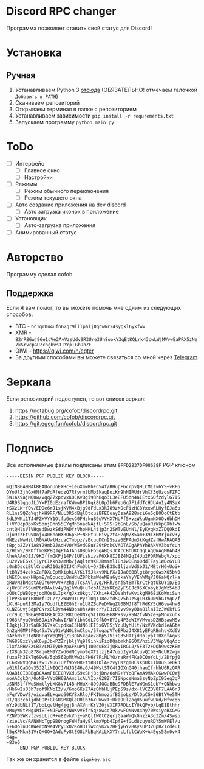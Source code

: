 # Discord RPC changer

Программа позволяет ставить свой статус для Discord!

# Установка
## Ручная
1. Устанавливаем Python 3 [отсюда](https://www.python.org/downloads/) (ОБЯЗАТЕЛЬНО! отмечаем галочкой `Добавить в PATH`)
1. Скачиваем репозиторий
1. Открываем терминал в папке с репозиторием
1. Устанавливаем зависимости `pip install -r requrements.txt`
1. Запускаем программу `python main.py`

# ToDo

- [ ] Интерфейс
  - [ ] Главное окно
  - [ ] Настройки
- [ ] Режимы
    - [ ] Режим обычного переключения
    - [ ] Режим текущего окна
- [ ] Авто создание приложения на dev discord
    - [ ] Авто загрузка иконок в приложение
- [ ] Установщик
  - [ ] Авто-загрузка приложения
- [ ] Анимированный статус

# Авторство

Программу сделал cofob

## Поддержка

Если Я вам помог, то вы можете помочь мне одним из следующих способов:
* BTC - `bc1qr0u4ufn62gr9lllphlj0qcw6r24sygkl6ykfwv`
* XMR - `82rR8Gwj96e1cVe2AvVzsUdv9R3Ure3Un8ookY3qEtKQLrk43cwLWjMVvwEaPRX5zNe7kSrvcpGUZcngbvs1TYqkLGh9hZE`
* QIWI - https://qiwi.com/n/egter
* За другими способами вы можете связаться со мной через [Telegram](https://t.me/cofob)

# Зеркала

Если репозиторий недоступен, то вот список зеркал:

1. https://notabug.org/cofob/discordrpc.git
1. https://github.com/cofob/discordrpc.git
1. https://git.egeg.fun/cofob/discordrpc.git

# Подпись

Все исполняемые файлы подписаны этим `9FFD2837DF98628F` PGP ключом

```
-----BEGIN PGP PUBLIC KEY BLOCK-----

mQINBGA9MAkBEADonUnEXHc+ieuXmwRhFC54f/RHupF6crpvQHLCM1sv6YS+vRF6
QYoUlZjhGx6Nf7aPdRfedzQ7RfyrmtbMoSkaqEoiKr9hNIRUdrVhXf3qUzqsFZFC
5W1AX9ajMQ0w/vqqZ7xpdvxKOCKvBgi93hBqo3L3eBFU5dn4aIEtxGOfzdylG7I5
U4R9SlggoJLJYxPI0pEzrafKWmwBP2Kgk8L0pJb6FepGg7F1ddTcHJUAn1y4NSaX
rSXzLK+YQv/EDOe6rJ1sjKVM4xBjg9dFdLx3kJ89zKOcFizHC8YxxwRLHyfEJa6p
RL1ns5QZgYqjhkH9RF/NuL3RSdBqlDtcuiBFE6uayDsaA928ozi6n5gBOOoCtEtb
8dL9WKi1TJ4PZ+VYY1OtfpGexG0FHzkuB9uVVHX7HUFf5+vzWkuUgmNX0Ov6bhDM
l+VYOcp0pxKx5onjDhn55EYqMh5nadNAjfL+SRS+2bGnL/Sb/uQauRiWkpGXblwW
cntQHlsVlVHgsdDwzkSdiPWDfrVhoHKL4tjp3n2SWTvEUnNl/EyKyqNxZ7DQOkdI
Dju9czEt9VOnjx406noHXBO6pSP+N8EtuLHivy2t4H2qN/X5am+39IXHMrjucv3y
MNEzsWwHiLtN0NAUwlHzuaCTmbpz/sEcuqDCn9Ssza6EPAdm3kKqdZafHwARAQAB
tBpjb2ZvYiA8Y29mb2JAdHV0YW5vdGEuY29tPokCVAQTAQgAPhYhBAkVV3bufcUh
4/HIw5/9KDffmGKPBQJgPTAJAhsDBQkFo5qABQsJCAcCBhUKCQgLAgQWAgMBAh4B
AheAAAoJEJ/9KDffmGKPj14P/1UFizNivaP6Xk8IJBZ4N2qI4Up2PDRMWbgV/xpc
Cu2VVNE6xGj1yrCIXkn3/mMb/jAqltn9XR2RmYmlI8nJwDEno0ddTFay1WDcGYLB
c0mBDscLBUlCncuRJ1Gz8OIJXhFmDbL+D/IEvE3ScIljzmVdSbJ1/MBtrHGyUoi+
ltBRV54zeksZaFDXuEpMkiphLAYKiT5Jkxv9NLPX/IJa08BBlgt8rgdOwsXQ5bN0
iWECDuuw/HHpmE/mQpucgL8nWduZ8PbkmWdeN9a6ydkaYYyYEnWMqYJ06aNQrlHa
qRWvN3bMqstA0OY6MMvV+/zhguTcSAVluyg/HRh/snjSt8mTkYCtFqtUkUYip/Ep
xjUr8Fr6SumP6rDAxlv4yBqIhWuQ+uTcbAL2zYKEgZyFSEJc9SXCooybJgWz54b8
oQUsCpWB0pyjobMOeiLIpk/qJxzQkgt/7Xhi+k42QVahfwKvikgM968iKoWniSvn
jlPP3NurTB80rfTzL/r/ZWNVDTLPyclUqI18e2tdSQ75bJzSgLH3hUN9hG1VqL/f
LKtH4puRI3MaIy7QodfLEZEGhEru1U8ZBqPuDMWgZt0BMJf8TfRdKY5cH6vw4hw8
XLNZGUvjSdpPCNrxQlJym44N0osOh+A0+crY/E3zD8vv9xy0Ba81laIIzJW6kfLS
7Cr9uQINBGA9MAkBEACXzCRRIOeUNYgSIIOKu8G8P+sv/+SN2fvN5ze+pMnoxuhk
t963kFyuOWebS9AiY7whvI/NfYibhGdL7Gfk0+BYJp4P3oWIVVMvxsDZHBzawMSv
TJqkjHJDr9a8kJG7skCipdkaI3HdN6lEI5xGV8SjYcuUyhUlt/NxVVKcbdleAGte
Qn2gHGMPtFQg45x7Vq91WgN0iBwClpu/57ugapVTeERbzJ4X81yEFgRBmhcyXd6V
0AzhNxtJIqNBRFqYWpQMjG/i3ON5kqAe/8Rp5JVi+G35RTIjdRolypTTBXnfAqxS
FWG8SBxzYyaK6vpJbxPZZrjbljYq9l9ihkiFioDQabmkh86OXVhziV3YWpVQqAdc
ClxfAPHVZXCB3/LM7TyDkzpAFKuPhj1U0duExJjQRvIRGLJ/5F3T2+DQh9wszKEm
vIXBgN32u878rqoEM9YZwd6dNCymo9eXT2lzjE47uibIyWlAtuvQIbE+NcUH2wjm
fuxaFh3EkTq69w6/5qb562pMtWw3iFH6Y7PiNLYQ/raRr4FKa0CQoYqLj/2Dfpj0
YC6RwNVQqMATsw17Nu6IUzf95wHR+tYBB1DlARzvyLKzgm0CsXpUkLTkUuSIe0k3
a61RlQaGOv35J2liNIQCJ/NJGE46zG/49WstSTC4t1OXnG40jhauIfrhhU6RzQAR
AQABiQI8BBgBCAAmFiEECRVXdu59xSHj8cjDn/0oN9+YYo8FAmA9MAkCGwwFCQWj
moAACgkQn/0oN9+YYo8H6BAAmclcALYIo/G28Zr7ISNpcsNmaSsyNpZpI95eg3gP
uSNM5lffWuSWmtlybXK8V714BnMHuXr899JQGaBBe9FDBlE7aWGnS1ebY+QNhbwp
vHb6w2s33h7sof9KNoI2/v/6mo6KsZ7AzOhbHUjPEp59s/dx+lVCZDV8F7LAA6nJ
aFqYVDwVS/oiqvaEL+qwq60KYBxRlo/FKIWmozifBGjoLs/DlOpCG+56BtYVe5TH
RI/Q8ZcbljdbEOP+GlsU9MKQleURib36YuWwxT+Uka9El2oqH6uufwLWd/Mfvcq6
mYz9dbNLt1T/bbLgvlHg4jgjBnAXVnrKrVZ0jVXIF7RDLcIY0kQPyb/LqE1Ethhr
wMuyW0tPHg4MiET+NJFwdX7NWKvVEfr5q/8w4q7Qk/wFQNNv84hy70WsiyeBXGMG
PZNVD5WKvtzvsLLjdR+u8ZvkVhz+aRQlIWOtCZgrjGaaWmQkGnzzA3gIZm/4Swsp
/zieLVc/RANWNcTgp9BQnogFWHfaHy9lkmxVpb4IpfE+fGLd8zuyuRDY5mWFEl/u
6+6OoluUcKWerpN9e4VPyLx02KoH3IiwcqvK2V2HFjyGY2BKysUP32OpBZIcdeuI
l5gKPMkn81VrOXOO+GAdqFy8tEO8iPbBqKAiLXXY7ncLfUlCWaK+A4Egs58m0vX4
d4g=
=83e6
-----END PGP PUBLIC KEY BLOCK-----
```
Так же он хранится в файле `signkey.asc`